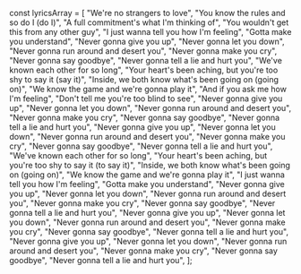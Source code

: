  const lyricsArray = [
        "We're no strangers to love",
        "You know the rules and so do I (do I)",
        "A full commitment's what I'm thinking of",
        "You wouldn't get this from any other guy",
        "I just wanna tell you how I'm feeling",
        "Gotta make you understand",
        "Never gonna give you up",
        "Never gonna let you down",
        "Never gonna run around and desert you",
        "Never gonna make you cry",
        "Never gonna say goodbye",
        "Never gonna tell a lie and hurt you",
        "We've known each other for so long",
        "Your heart's been aching, but you're too shy to say it (say it)",
        "Inside, we both know what's been going on (going on)",
        "We know the game and we're gonna play it",
        "And if you ask me how I'm feeling",
        "Don't tell me you're too blind to see",
        "Never gonna give you up",
        "Never gonna let you down",
        "Never gonna run around and desert you",
        "Never gonna make you cry",
        "Never gonna say goodbye",
        "Never gonna tell a lie and hurt you",
        "Never gonna give you up",
        "Never gonna let you down",
        "Never gonna run around and desert you",
        "Never gonna make you cry",
        "Never gonna say goodbye",
        "Never gonna tell a lie and hurt you",
        "We've known each other for so long",
        "Your heart's been aching, but you're too shy to say it (to say it)",
        "Inside, we both know what's been going on (going on)",
        "We know the game and we're gonna play it",
        "I just wanna tell you how I'm feeling",
        "Gotta make you understand",
        "Never gonna give you up",
        "Never gonna let you down",
        "Never gonna run around and desert you",
        "Never gonna make you cry",
        "Never gonna say goodbye",
        "Never gonna tell a lie and hurt you",
        "Never gonna give you up",
        "Never gonna let you down",
        "Never gonna run around and desert you",
        "Never gonna make you cry",
        "Never gonna say goodbye",
        "Never gonna tell a lie and hurt you",
        "Never gonna give you up",
        "Never gonna let you down",
        "Never gonna run around and desert you",
        "Never gonna make you cry",
        "Never gonna say goodbye",
        "Never gonna tell a lie and hurt you",
      ];
